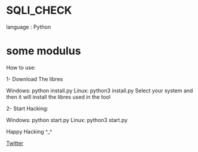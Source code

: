 # SQLI_CHECK
language : Python
# some modulus 

How to use:

1- Download The libres

Windows:
python install.py
Linux:
python3 install.py
Select your system and then it will install the libres used in the tool

2- Start Hacking:

Windows:
python start.py
Linux:
python3 start.py

Happy Hacking ^_^ 

[Twitter](https://twitter.com/izox99 "Twitter")